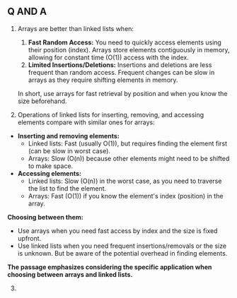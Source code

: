 ## Q AND A

1. Arrays are better than linked lists when:

    1. **Fast Random Access:** You need to quickly access elements using their position (index). Arrays store elements contiguously in memory, allowing for constant time (O(1)) access with the index.
    2. **Limited Insertions/Deletions:** Insertions and deletions are less frequent than random access. Frequent changes can be slow in arrays as they require shifting elements in memory.

    In short, use arrays for fast retrieval by position and when you know the size beforehand. 

2. Operations of linked lists for inserting, removing, and accessing elements compare with similar ones for arrays:

* **Inserting and removing elements:**
    * Linked lists: Fast (usually O(1)), but requires finding the element first (can be slow in worst case).
    * Arrays: Slow (O(n)) because other elements might need to be shifted to make space.
* **Accessing elements:**
    * Linked lists: Slow (O(n)) in the worst case, as you need to traverse the list to find the element.
    * Arrays: Fast (O(1)) if you know the element's index (position) in the array.

**Choosing between them:**

* Use arrays when you need fast access by index and the size is fixed upfront.
* Use linked lists when you need frequent insertions/removals or the size is unknown. But be aware of the potential overhead in finding elements.

**The passage emphasizes considering the specific application when choosing between arrays and linked lists.**

3. 